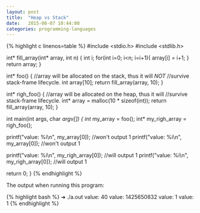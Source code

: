 ```yaml
---
layout: post
title:  "Heap vs Stack"
date:   2015-06-07 10:44:00
categories: programming-languages
---
```


{% highlight c linenos=table %}
#include <stdio.h>
#include <stdlib.h>

int* fill_array(int* array, int n) {
  int i;
  for(int i=0; i<n; i=i+1){
    array[i] = i+1;
  }
  return array;
}


int* foo() {
  //array will be allocated on the stack, thus it will *NOT*
  //survive stack-frame lifecycle.
  int array[10];
  return fill_array(array, 10);
}

int* righ_foo() {
  //array will be allocated on the heap, thus it will
  //survive stack-frame lifecycle.
  int* array = malloc(10 * sizeof(int));
  return fill_array(array, 10);
}


int main(int args, char *argv[]) {
  int* my_array = foo();
  int* my_righ_array = righ_foo();

  printf("value: %i\n", my_array[0]); //won't output 1
  printf("value: %i\n", my_array[0]); //won't output 1

  printf("value: %i\n", my_righ_array[0]); //will output 1
  printf("value: %i\n", my_righ_array[0]); //will output 1

  return 0;
}
{% endhighlight %}

The output when running this program:

{% highlight bash %}
➜ ./a.out
value: 40
value: 1425650832
value: 1
value: 1
{% endhighlight %}


